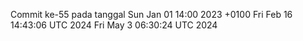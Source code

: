 Commit ke-55 pada tanggal Sun Jan 01 14:00 2023 +0100
Fri Feb 16 14:43:06 UTC 2024
Fri May  3 06:30:24 UTC 2024
